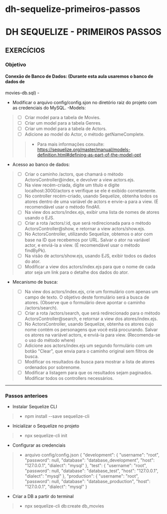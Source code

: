 # dh-sequelize-primeiros-passos


<h1 align="center">DH SEQUELIZE - PRIMEIROS PASSOS </h1>


## EXERCÍCIOS
### Objetivo 


#### Conexão de Banco de Dados: (Durante esta aula usaremos o banco de dados de
movies-db.sql) - 

- Modificar o arquivo config/config.sjon no diretório raiz do projeto com as credenciais do
MySQL.
-Models:
> - [ ] Criar model para a tabela de Movies.
> - [ ] Criar um model para a tabela Genres.
> - [ ] Criar um model para a tabela de Actors.
> - [ ] Adicione ao model do Actor, o método getNameComplete.
>> - Para mais informações consulte: https://sequelize.org/master/manual/models-definition.html#defining-as-part-of-the-model-opt

- Acesso ao banco de dados:
> - [ ] Criar o caminho /actors, que chamará o método ActorsController@index, e
devolver a view actors.ejs.
> - [ ] Na view recém-criada, digite um título e digite localhost:3000/actors e verifique se
ele é exibido corretamente.
> - [ ] No controller recém-criado, usando Sequelize, obtenha todos os atores dentro de
uma variável de actors e envie-a para a view. (É recomendável usar o método
findAll.
> - [ ] Na view dos actors/index.ejs, exibir uma lista de nomes de atores usando o EJS.
> - [ ] Criar a rota /actors/:id, que será redirecionada para o método
ActorsController@show, e retornar a view actors/show.ejs.
> - [ ] No ActorsController, utilizando Sequelize, obtemos o ator com base na ID que
recebemos por URL. Salvar o ator na variável actor, e enviá-la a view. (É
recomendável usar o método findByPk).
> - [ ] Na visão de actors/show.ejs, usando EJS, exibir todos os dados do ator.
> - [ ] Modificar a view dos actors/index.ejs para que o nome de cada ator seja um link
para o detalhe dos dados do ator.

- Mecanismo de busca:

> - [ ] Na view dos actors/index.ejs, crie um formulário com apenas um campo de texto.
O objetivo deste formulário será a busca de atores. (Observe que o formulário deve
apontar o caminho /actors/search).
> - [ ] Criar a rota /actors/search, que será redirecionado para o método
ActorsController@search, e retornar a view dos atores/index.ejs.
> - [ ] No ActorsController, usando Sequelize, obtenha os atores cujo nome contém os
personagens que você está procurando. Salvar os atores na variável actors, e
enviá-la para view. (Recomenda-se o uso do método where)
> - [ ] Adicione aos actors/index.ejs um segundo formulário com um botão "Clear", que
envia para o caminho original sem filtros de busca.
> - [ ] Modificar os resultados da busca para mostrar a lista de atores ordenados por
sobrenome.
> - [ ] Modificar a listagem para que os resultados sejam paginados. Modificar todos os
controllers necessários.

<hr>

### Passos anterioes

- Instalar Sequelize CLI
> - npm install --save sequelize-cli
- Inicializar o Sequelize no projeto
> - npx sequelize-cli init
- Configurar as credenciais
> - arquivo config/config.json
{
"development": {
"username": "root",
"password": null,
"database": "database_development",
"host": "127.0.0.1",
"dialect": "mysql"
},
"test": {
"username": "root",
"password": null,
"database": "database_test",
"host": "127.0.0.1",
"dialect": "mysql"
},
"production": {
"username": "root",
"password": null,
"database": "database_production",
"host": "127.0.0.1",
"dialect": "mysql"
}

- Criar a DB a partir do terminal
> - npx sequelize-cli db:create db_movies

